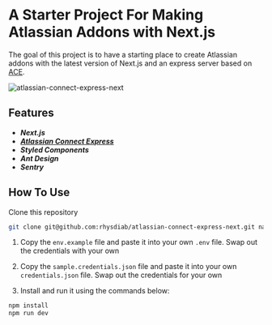 

# A Starter Project For Making Atlassian Addons with Next.js

The goal of this project is to have a starting place to create Atlassian addons with the latest version of Next.js and an express server based on [ACE](https://bitbucket.org/atlassian/atlassian-connect-express/src/master/).

![atlassian-connect-express-next](https://res.cloudinary.com/agiledocs-io/image/upload/v1587096451/atlassian-connect-next_rc0cxj.png)

## Features

- ***Next.js***
- [***Atlassian Connect Express***](https://bitbucket.org/atlassian/atlassian-connect-express/src/master/)
- ***Styled Components***
- ***Ant Design***
- ***Sentry***

## How To Use ##

Clone this repository

```sh
git clone git@github.com:rhysdiab/atlassian-connect-express-next.git name-of-your-app
```

1) Copy the ```env.example``` file and paste it into your own ```.env``` file. Swap out the credentials with your own

2) Copy the ```sample.credentials.json``` file and paste it into your own ```credentials.json``` file. Swap out the credentials for your own

3) Install and run it using the commands below:

```sh
npm install
npm run dev
```
